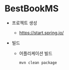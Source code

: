 # BestBookMS
- 프로젝트 생성
  - https://start.spring.io/

- 빌드
  - 어플리케이션 빌드
  
    ```
    mvn clean package 
    ```


